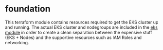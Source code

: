 # foundation

This terraform module contains resources required to get the EKS cluster up and running. The actual EKS cluster and nodegroups are included in the [eks module](../eks) in order to create a clean separation between the expensive stuff (EKS + Nodes) and the supportive resources such as IAM Roles and networking.
